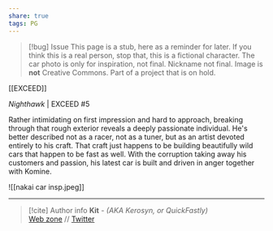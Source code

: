 ```yaml
---
share: true
tags: PG
---
```

> [!bug] Issue
> This page is a stub, here as a reminder for later. If you think this is a real person, stop that, this is a fictional character. The car photo is only for inspiration, not final. Nickname not final. Image is **not** Creative Commons. Part of a project that is on hold.

[[EXCEED]]

*Nighthawk* | EXCEED #5

Rather intimidating on first impression and hard to approach, breaking through that rough exterior reveals a deeply passionate individual. He's better described not as a racer, not as a tuner, but as an artist devoted entirely to his craft. That craft just happens to be building beautifully wild cars that happen to be fast as well. With the corruption taking away his customers and passion, his latest car is built and driven in anger together with Komine.

![[nakai car insp.jpeg]]

-----
> [!cite] Author info
> **Kit** - *(AKA Kerosyn, or QuickFastly)*\
> [Web zone](https://kitabe.link) // [Twitter](https://twitter.com/Kerosyn_)